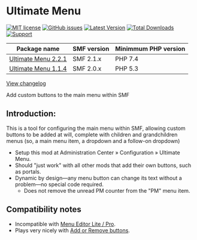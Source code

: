 # Ultimate Menu
[![MIT license](http://img.shields.io/badge/license-MIT-009999.svg)](http://opensource.org/licenses/MIT)
[![GitHub issues](https://img.shields.io/github/issues/live627/smf-ultimate-menu.svg)](https://github.com/live627/smf-ultimate-menu/issues)
[![Latest Version](https://img.shields.io/github/release/live627/smf-ultimate-menu.svg)](https://github.com/live627/smf-ultimate-menu/releases)
[![Total Downloads](https://img.shields.io/github/downloads/live627/smf-ultimate-menu/total.svg)](https://github.com/live627/elk-um/releases)
[![Support](http://img.shields.io/badge/PayPal-$-009966.svg)](https://www.paypal.me/JohnRayes)

Package name | SMF version | Minimmum PHP version
--- | --- | ---
[Ultimate Menu 2.2.1](https://github.com/live627/smf-ultimate-menu/releases/download/v2.2.1/ultimate-menu_2-2-1.tgz) | SMF 2.1.x | PHP 7.4
[Ultimate Menu 1.1.4](https://github.com/live627/smf-ultimate-menu/releases/download/v1.1.4/ultimate-menu_1-1-4.tgz) | SMF 2.0.x | PHP 5.3

[View changelog](https://github.com/live627/smf-ultimate-menu/blob/master/CHANGELOG.md)

Add custom buttons to the main menu within SMF
## Introduction:
This is a tool for configuring the main menu within SMF, allowing custom buttons to be added at will, complete with children and grandchildren menus (so, a main menu item, a dropdown and a follow-on dropdown)

- Setup this mod at Administration Center » Configuration » Ultimate Menu.
- Should "just work" with all other mods that add their own buttons, such as portals.
- Dynamic by design—any menu button can change its text without a problem—no special code required.
   - Does not remove the unread PM counter from the "PM" menu item.
## Compatibility notes
*   Incompatible with [Menu Editor Lite / Pro](http://custom.simplemachines.org/mods/index.php?mod=3310).
*   Plays very nicely with [Add or Remove buttons](http://custom.simplemachines.org/mods/index.php?mod=2650).
